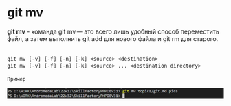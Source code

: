 # git mv

**git mv** - команда git mv — это всего лишь удобный способ переместить файл, а затем выполнить git add для нового файла и git rm для старого.

```bash=

git mv [-v] [-f] [-n] [-k] <source> <destination>
git mv [-v] [-f] [-n] [-k] <source> ... <destination directory>

```

``Пример``

![git checkout](/pics/MV.png)